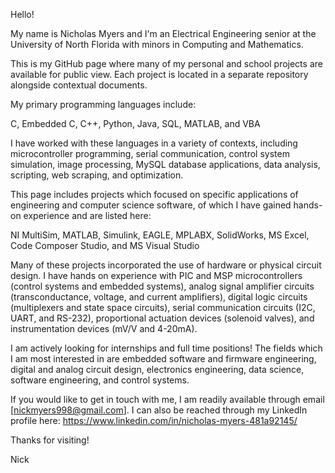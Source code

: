 Hello!

My name is Nicholas Myers and I'm an Electrical Engineering senior at the University of North Florida with minors in Computing and Mathematics.

This is my GitHub page where many of my personal and school projects are available for public view. Each project is located
in a separate repository alongside contextual documents.

My primary programming languages include:

  C, Embedded C, C++, Python, Java, SQL, MATLAB, and VBA
  
I have worked with these languages in a variety of contexts, including microcontroller programming, serial communication, 
control system simulation, image processing, MySQL database applications, data analysis, scripting, web scraping, and optimization.

This page includes projects which focused on specific applications of engineering and computer science software, of which I have gained hands-on experience and are listed here:

  NI MultiSim, MATLAB, Simulink, EAGLE, MPLABX, SolidWorks, MS Excel, Code Composer Studio, and MS Visual Studio
  
Many of these projects incorporated the use of hardware or physical circuit design. I have hands on experience with PIC and MSP microcontrollers (control systems and embedded systems), analog signal amplifier circuits (transconductance, voltage, and current amplifiers), digital logic circuits (multiplexers and state space circuits), serial communication circuits (I2C, UART, and RS-232), proportional actuation devices (solenoid valves), and instrumentation devices (mV/V and 4-20mA).

I am actively looking for internships and full time positions! The fields which I am most interested in are embedded software and firmware engineering, digital and analog circuit design, electronics engineering, data science, software engineering, and control systems.

If you would like to get in touch with me, I am readily available through email [nickmyers998@gmail.com].
I can also be reached through my LinkedIn profile here: https://www.linkedin.com/in/nicholas-myers-481a92145/

Thanks for visiting!

Nick
